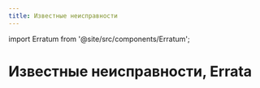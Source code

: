 ```yaml
---
title: Известные неисправности
---
```

import Erratum from '@site/src/components/Erratum';

# Известные неисправности, Errata

<Erratum />
